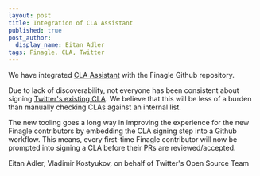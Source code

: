 ```yaml
---
layout: post
title: Integration of CLA Assistant
published: true
post_author:
  display_name: Eitan Adler
tags: Finagle, CLA, Twitter
---
```


We have integrated [CLA Assistant](https://cla-assistant.io) with the Finagle Github repository.

Due to lack of discoverability, not everyone has been consistent about signing [Twitter's existing CLA](https://engineering.twitter.com/opensource/cla). We believe that this will be less of a burden than manually checking CLAs against an internal list.

The new tooling goes a long way in improving the experience for the new Finagle contributors by embedding the CLA signing step into a Github workflow. This means, every first-time Finagle contributor
will now be prompted into signing a CLA before their PRs are reviewed/accepted.

Eitan Adler, Vladimir Kostyukov, on behalf of Twitter's Open Source Team
